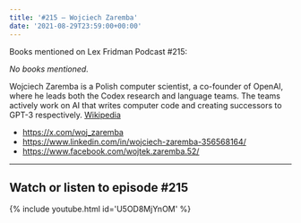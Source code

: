 ```yaml
---
title: '#215 – Wojciech Zaremba'
date: '2021-08-29T23:59:00+00:00'
---
```


Books mentioned on Lex Fridman Podcast #215:

*No books mentioned.*

Wojciech Zaremba is a Polish computer scientist, a co-founder of OpenAI, where he leads both the Codex research and language teams. The teams actively work on AI that writes computer code and creating successors to GPT-3 respectively. <a href="https://en.wikipedia.org/wiki/Wojciech_Zaremba" target="_blank">Wikipedia</a>

- <a href="https://x.com/woj_zaremba" target="_blank">https://x.com/woj_zaremba</a>
- <a href="https://www.linkedin.com/in/wojciech-zaremba-356568164/" target="_blank">https://www.linkedin.com/in/wojciech-zaremba-356568164/</a>
- <a href="https://www.facebook.com/wojtek.zaremba.52/" target="_blank">https://www.facebook.com/wojtek.zaremba.52/</a>

- - - - - -

## Watch or listen to episode #215

{% include youtube.html id='U5OD8MjYnOM' %}